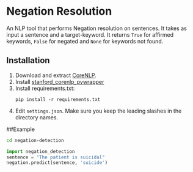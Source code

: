 # Negation Resolution

An NLP tool that performs Negation resolution on sentences. It takes as input a sentence and a target-keyword. It returns `True` for affirmed keywords, `False` for negated and `None` for keywords not found.

## Installation

1. Download and extract [CoreNLP](http://stanfordnlp.github.io/CoreNLP/#download). 
2. Install [stanford_corenlp_pywrapper](https://github.com/brendano/stanford_corenlp_pywrapper)
3. Install requirements.txt:
	```
	pip install -r requirements.txt
	```
4. Edit ```settings.json```. Make sure you keep the leading slashes in the directory names.

##Example

```bash
cd negation-detection
```
```python
import negation_detection
sentence = "The patient is suicidal"
negation.predict(sentence, 'suicide')
```